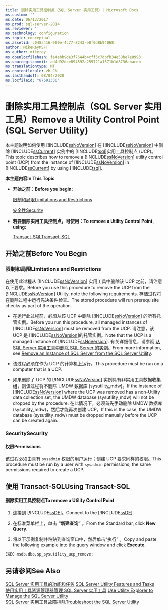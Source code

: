 ```yaml
---
title: 删除实用工具控制点（SQL Server 实用工具）| Microsoft Docs
ms.custom: ''
ms.date: 06/13/2017
ms.prod: sql-server-2014
ms.reviewer: ''
ms.technology: configuration
ms.topic: conceptual
ms.assetid: c048a416-900e-4c77-8243-e0f0d8b94068
author: MikeRayMSFT
ms.author: mikeray
ms.openlocfilehash: fe4ebb9de3f7644b4cff5c7dbfb34e50be7e8993
ms.sourcegitcommit: ad4d92dce894592a259721a1571b1d8736abacdb
ms.translationtype: MT
ms.contentlocale: zh-CN
ms.lasthandoff: 08/04/2020
ms.locfileid: "87591330"
---
```

# <a name="remove-a-utility-control-point-sql-server-utility"></a><span data-ttu-id="a015d-102">删除实用工具控制点（SQL Server 实用工具）</span><span class="sxs-lookup"><span data-stu-id="a015d-102">Remove a Utility Control Point (SQL Server Utility)</span></span>
  <span data-ttu-id="a015d-103">本主题说明如何使用 [!INCLUDE[ssNoVersion](../../includes/ssnoversion-md.md)] 在 [!INCLUDE[ssNoVersion](../../includes/ssnoversion-md.md)] 中删除 [!INCLUDE[ssCurrent](../../includes/sscurrent-md.md)] 实例中的 [!INCLUDE[tsql](../../includes/tsql-md.md)]实用工具控制点 (UCP)。</span><span class="sxs-lookup"><span data-stu-id="a015d-103">This topic describes how to remove a [!INCLUDE[ssNoVersion](../../includes/ssnoversion-md.md)] utility control point (UCP) from the instance of [!INCLUDE[ssNoVersion](../../includes/ssnoversion-md.md)] in [!INCLUDE[ssCurrent](../../includes/sscurrent-md.md)] by using [!INCLUDE[tsql](../../includes/tsql-md.md)].</span></span>  
  
 <span data-ttu-id="a015d-104">**本主题内容**</span><span class="sxs-lookup"><span data-stu-id="a015d-104">**In This Topic**</span></span>  
  
-   <span data-ttu-id="a015d-105">**开始之前：**</span><span class="sxs-lookup"><span data-stu-id="a015d-105">**Before you begin:**</span></span>  
  
     [<span data-ttu-id="a015d-106">限制和局限</span><span class="sxs-lookup"><span data-stu-id="a015d-106">Limitations and Restrictions</span></span>](#Restrictions)  
  
     [<span data-ttu-id="a015d-107">安全性</span><span class="sxs-lookup"><span data-stu-id="a015d-107">Security</span></span>](#Security)  
  
-   <span data-ttu-id="a015d-108">**若要删除实用工具控制点，可使用：**</span><span class="sxs-lookup"><span data-stu-id="a015d-108">**To remove a Utility Control Point, using:**</span></span>  
  
     [<span data-ttu-id="a015d-109">Transact-SQL</span><span class="sxs-lookup"><span data-stu-id="a015d-109">Transact-SQL</span></span>](#TsqlProcedure)  
  
##  <a name="before-you-begin"></a><a name="BeforeYouBegin"></a> <span data-ttu-id="a015d-110">开始之前</span><span class="sxs-lookup"><span data-stu-id="a015d-110">Before You Begin</span></span>  
  
###  <a name="limitations-and-restrictions"></a><a name="Restrictions"></a> <span data-ttu-id="a015d-111">限制和局限</span><span class="sxs-lookup"><span data-stu-id="a015d-111">Limitations and Restrictions</span></span>  
 <span data-ttu-id="a015d-112">在使用此过程从 [!INCLUDE[ssNoVersion](../../includes/ssnoversion-md.md)] 实用工具中删除该 UCP 之前，请注意以下要求。</span><span class="sxs-lookup"><span data-stu-id="a015d-112">Before you use this procedure to remove the UCP from the [!INCLUDE[ssNoVersion](../../includes/ssnoversion-md.md)] Utility, note the following requirements.</span></span> <span data-ttu-id="a015d-113">存储过程将在删除过程中运行先决条件检查。</span><span class="sxs-lookup"><span data-stu-id="a015d-113">The stored procedure will run prerequisite checks as part of the operation.</span></span>  
  
-   <span data-ttu-id="a015d-114">在运行此过程前，必须从该 UCP 中删除 [!INCLUDE[ssNoVersion](../../includes/ssnoversion-md.md)] 的所有托管实例。</span><span class="sxs-lookup"><span data-stu-id="a015d-114">Before you run this procedure, all managed instances of [!INCLUDE[ssNoVersion](../../includes/ssnoversion-md.md)] must be removed from the UCP.</span></span> <span data-ttu-id="a015d-115">请注意，该 UCP 是 [!INCLUDE[ssNoVersion](../../includes/ssnoversion-md.md)]的托管实例。</span><span class="sxs-lookup"><span data-stu-id="a015d-115">Note that the UCP is a managed instance of [!INCLUDE[ssNoVersion](../../includes/ssnoversion-md.md)].</span></span> <span data-ttu-id="a015d-116">有关详细信息，请参阅 [从 SQL Server 实用工具中删除 SQL Server 的实例](remove-an-instance-of-sql-server-from-the-sql-server-utility.md)。</span><span class="sxs-lookup"><span data-stu-id="a015d-116">From more information, see [Remove an Instance of SQL Server from the SQL Server Utility](remove-an-instance-of-sql-server-from-the-sql-server-utility.md).</span></span>  
  
-   <span data-ttu-id="a015d-117">该过程必须在作为 UCP 的计算机上运行。</span><span class="sxs-lookup"><span data-stu-id="a015d-117">This procedure must be run on a computer that is a UCP.</span></span>  
  
-   <span data-ttu-id="a015d-118">如果删除了 UCP 的 [!INCLUDE[ssNoVersion](../../includes/ssnoversion-md.md)] 实例具有非实用工具数据收集组，则该过程将不删除 UMDW 数据库 (sysutility_mdw)。</span><span class="sxs-lookup"><span data-stu-id="a015d-118">If the instance of [!INCLUDE[ssNoVersion](../../includes/ssnoversion-md.md)] where the UCP was removed has a non-Utility data collection set, the UMDW database (sysutility_mdw) will not be dropped by the procedure.</span></span> <span data-ttu-id="a015d-119">在此情况下，必须首先手动删除 UMDW 数据库 (sysutility_mdw)，然后才能再次创建 UCP。</span><span class="sxs-lookup"><span data-stu-id="a015d-119">If this is the case, the UMDW database (sysutility_mdw) must be dropped manually before the UCP can be created again.</span></span>  
  
###  <a name="security"></a><a name="Security"></a> <span data-ttu-id="a015d-120">Security</span><span class="sxs-lookup"><span data-stu-id="a015d-120">Security</span></span>  
  
####  <a name="permissions"></a><a name="Permissions"></a> <span data-ttu-id="a015d-121">权限</span><span class="sxs-lookup"><span data-stu-id="a015d-121">Permissions</span></span>  
 <span data-ttu-id="a015d-122">该过程必须由具有 `sysadmin` 权限的用户运行；创建 UCP 要求同样的权限。</span><span class="sxs-lookup"><span data-stu-id="a015d-122">This procedure must be run by a user with `sysadmin` permissions; the same permissions required to create a UCP.</span></span>  
  
##  <a name="using-transact-sql"></a><a name="TsqlProcedure"></a> <span data-ttu-id="a015d-123">使用 Transact-SQL</span><span class="sxs-lookup"><span data-stu-id="a015d-123">Using Transact-SQL</span></span>  
  
#### <a name="to-remove-a-utility-control-point"></a><span data-ttu-id="a015d-124">删除实用工具控制点</span><span class="sxs-lookup"><span data-stu-id="a015d-124">To remove a Utility Control Point</span></span>  
  
1.  <span data-ttu-id="a015d-125">连接到 [!INCLUDE[ssDE](../../includes/ssde-md.md)]。</span><span class="sxs-lookup"><span data-stu-id="a015d-125">Connect to the [!INCLUDE[ssDE](../../includes/ssde-md.md)].</span></span>  
  
2.  <span data-ttu-id="a015d-126">在标准菜单栏上，单击 **“新建查询”** 。</span><span class="sxs-lookup"><span data-stu-id="a015d-126">From the Standard bar, click **New Query**.</span></span>  
  
3.  <span data-ttu-id="a015d-127">将以下示例复制并粘贴到查询窗口中，然后单击“执行” 。</span><span class="sxs-lookup"><span data-stu-id="a015d-127">Copy and paste the following example into the query window and click **Execute**.</span></span>  
  
```  
EXEC msdb.dbo.sp_sysutility_ucp_remove;  
```  
  
## <a name="see-also"></a><span data-ttu-id="a015d-128">另请参阅</span><span class="sxs-lookup"><span data-stu-id="a015d-128">See Also</span></span>  
 <span data-ttu-id="a015d-129">[SQL Server 实用工具的功能和任务](sql-server-utility-features-and-tasks.md) </span><span class="sxs-lookup"><span data-stu-id="a015d-129">[SQL Server Utility Features and Tasks](sql-server-utility-features-and-tasks.md) </span></span>  
 <span data-ttu-id="a015d-130">[使用实用工具资源管理器管理 SQL Server 实用工具](use-utility-explorer-to-manage-the-sql-server-utility.md) </span><span class="sxs-lookup"><span data-stu-id="a015d-130">[Use Utility Explorer to Manage the SQL Server Utility](use-utility-explorer-to-manage-the-sql-server-utility.md) </span></span>  
 [<span data-ttu-id="a015d-131">SQL Server 实用工具故障排除</span><span class="sxs-lookup"><span data-stu-id="a015d-131">Troubleshoot the SQL Server Utility</span></span>](../../database-engine/troubleshoot-the-sql-server-utility.md)  
  
  
